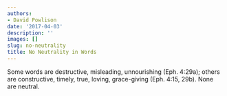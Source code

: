 ```yaml
---
authors:
- David Powlison
date: '2017-04-03'
description: ''
images: []
slug: no-neutrality
title: No Neutrality in Words
---
```


Some words are destructive, misleading, unnourishing (Eph. 4:29a); others are constructive, timely, true, loving, grace-giving (Eph. 4:15, 29b). None are neutral.